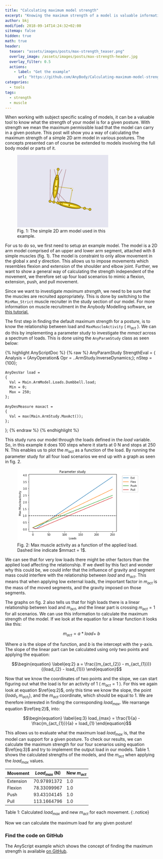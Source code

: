 ```yaml
---
title: "Calculating maximum model strength"
excerpt: "Knowing the maximum strength of a model is valuable information. In this post we show how this can be calculated easily."
author: bkj
modified: 2018-09-14T14:24:32+02:00
sitemap: false
hidden: true
math: true
header:
  teaser: "assets/images/posts/max-strength_teaser.png"
  overlay_image: /assets/images/posts/max-strength-header.jpg
  overlay_filter: 0.5
  actions:
    - label: "Get the example"
      url: "https://github.com/AnyBody/Calculating-maximum-model-strength"
categories:
  - tools
tags: 
  - strength
  - muscle
---
```


When working with subject specific scaling of models, it can be a
valuable tool to know what the strength of your model is for a given
posture. With strength we mean the maximum permissible load that the model can carry in a given posture.
This post will show you a way of calculating the maximum
strength of a simple 2D arm model in various postures. The concepts
presented can of course be extended to models involving the full body
model or parts of it.

<figure class="align-right" style="width: 300px">
  <img src="/assets/images/posts/max-strength_simple-arm.png" alt="Model of a simple arm">
  <figcaption>Fig. 1: The simple 2D arm model used in this example.</figcaption>
</figure>

For us to do so, we first need to setup an example model. The model is a 2D arm
model comprised of an upper and lower arm segment, attached with 8 simple
muscles (fig. 1). The model is constraint to only allow movement in the global x
and y direction. This allows us to impose movements which resembles flexion and
extension of the shoulder and elbow joint. Further, we want to show a general
way of calculating the strength independent of the movement, we therefore set up
four load scenarios to mimic a flexion, extension, push, and pull movement.


Since we want to investigate _maximum strength_, we need to be sure that the
muscles are recruited appropriately. This is done by switching to the
`MinMax_Strict` muscle recruiter in the study section of our model. For more
information on muscle recruitment in the Anybody Modelling software, se [this
tutorial.](https://anyscript.org/tutorials/MuscleRecruitment/index.html)


The first step in finding the default maximum strength for a posture, is to know
the relationship between load and `MaxMuscleActivity` ( $m_{act}$ ). We
can do this by implementing a parameter study to investigate the $mmact$ across
a spectrum of loads. This is done using the `AnyParamStudy` class as seen below:



{% highlight AnyScriptDoc  %}
{% raw %}
  AnyParamStudy StrengthEval = 
  {
    Analysis = {AnyOperation& Opr = ..ArmStudy.InverseDynamics;}; 
    nStep = {100};

    AnyDesVar load = 
    {
      Val = Main.ArmModel.Loads.Dumbbell.load;
      Min = 0;
      Max = 250;
    };

    AnyDesMeasure maxact = 
    {
      Val = max(Main.ArmStudy.MaxAct());
    };
  };
{% endraw %}
{% endhighlight %}


This study runs our model through the loads defined in the $load$ variable. So, in this
example it does 100 steps where it starts at 0 N and stops at 250 N. This
enables us to plot the $m_{act}$ as a function of the load. By running the parameter
study for all four load scenarios we end up with a graph as seen in fig. 2.

<figure style="width: 80%">
  <img src="/assets/images/posts/Concentric_paramStudy.png" alt="Max activity as function of load">
  <figcaption>Fig. 2: Max muscle activity as a function of the applied load. Dashed line indicate $mmact = 1$.</figcaption>
</figure>

We can see that for very low loads there might be other factors than the applied load
affecting the relationship. If we dwell by this fact and wonder why this
could be, we could infer that the influence of gravity and segment mass
could interfere with the relationship between $load$ and $m_{act}$. This means
that when applying low external loads, the important factor in $m_{act}$ is
the mass of the moved segments, and the gravity imposed on those
segments. 

The graphs on fig. 2 also tells us that for high loads there is a linear
relationship between load and $m_{act}$, and the linear part is crossing
$m_{act} = 1$ for all scenarios. We can use this information to
calculate the maximum strength of the model. If we look at the equation
for a linear function it looks like this:

$$\begin{equation} \label{eq:1} m_{act}  = a * load + \ b \end{equation}$$

Where $a$ is the slope of the function, and $b$ is the intercept with the y-axis.
The slope of the linear part can be calculated using only two points and applying the
equation:


$$\begin{equation} \label{eq:2} a = \frac{(m_{act_{2}} - m_{act_{1}})}{(load_{2} - load_{1})} \end{equation}$$

Now that we know the coordinates of two points and the slope, we can
start figuring out what the load is for an activity of 1 ( $m_{act} = 1$ ). For this
we again look at equation $\ref{eq:2}$, only this time we know the slope, the point
$(load_{1},m_{act_{1}})$, and the $m_{act}$ coordinate,
which should be equal to 1. We are therefore interested in finding the corresponding
$load_{max}$. We rearrange equation $\ref{eq:2}$, into:


$$\begin{equation} \label{eq:3} load_{max} = \frac{1}{a} - \frac{m_{act_{1}}}{a} + load_{1} \end{equation}$$

This allows us to evaluate what the maximum load $load_{max}$ is, that
the model can support for a given posture. To check our results, we can
calculate the maximum strength for our four scenarios using equation $\ref{eq:3}$ and try to implement the output load in our models. Table 1. shows the calculated strengths of the models, and the $m_{act}$ when applying the $load_{max}$ values.

| Movement  | $Load_{max}$ (N)   | New $m_{act}$ |
|-----------|--------------------|-------------  |
| Extension | 70.97891372        | 1.0           |
| Flexion   | 78.33099967        | 1.0           |
| Push      | 93.43104145        | 1.0           | 
| Pull      | 113.1664796        | 1.0           |

Table 1: Calculated $load_{max}$ and new $m_{act}$ for each movement.
{:.notice}

Now we can calculate the maximum load for any given posture!

### Find the code on GitHub

The AnyScript example which shows the concept of finding the maximum
strength is available [on
GitHub](https://github.com/AnyBody/Calculating-maximum-model-strength). 
